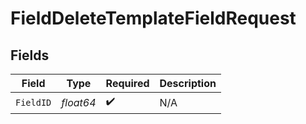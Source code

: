# FieldDeleteTemplateFieldRequest


## Fields

| Field              | Type               | Required           | Description        |
| ------------------ | ------------------ | ------------------ | ------------------ |
| `FieldID`          | *float64*          | :heavy_check_mark: | N/A                |